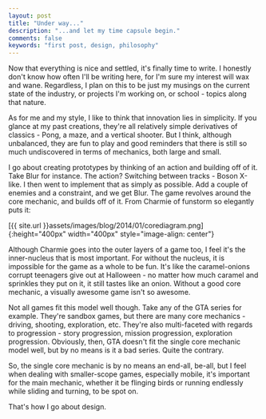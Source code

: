 ```yaml
---
layout: post
title: "Under way..."
description: "...and let my time capsule begin."
comments: false
keywords: "first post, design, philosophy"
---
```


Now that everything is nice and settled, it's finally time to write. I honestly don't know how often I'll be writing here, for I'm sure my interest will wax and wane. Regardless, I plan on this to be just my musings on the current state of the industry, or projects I'm working on, or school - topics along that nature.

As for me and my style, I like to think that innovation lies in simplicity. If you glance at my past creations, they're all relatively simple derivatives of classics - Pong, a maze, and a vertical shooter. But I think, although unbalanced, they are fun to play and good reminders that there is still so much undiscovered in terms of mechanics, both large and small.

I go about creating prototypes by thinking of an action and building off of it. Take Blur for instance. The action? Switching between tracks - Boson X-like. I then went to implement that as simply as possible. Add a couple of enemies and a constraint, and we get Blur. The game revolves around the core mechanic, and builds off of it. From Charmie of funstorm so elegantly puts it:

[{{ site.url }}assets/images/blog/2014/01/corediagram.png]{:height="400px" width="400px" style="image-align: center"}

Although Charmie goes into the outer layers of a game too, I feel it's the inner-nucleus that is most important. For without the nucleus, it is impossible for the game as a whole to be fun. It's like the caramel-onions corrupt teenagers give out at Halloween - no matter how much caramel and sprinkles they put on it, it still tastes like an onion. Without a good core mechanic, a visually awesome game isn't so awesome.

Not all games fit this model well though. Take any of the GTA series for example. They're sandbox games, but there are many core mechanics - driving, shooting, exploration, etc. They're also multi-faceted with regards to progression - story progression, mission progression, exploration progression. Obviously, then, GTA doesn't fit the single core mechanic model well, but by no means is it a bad series. Quite the contrary.

So, the single core mechanic is by no means an end-all, be-all, but I feel when dealing with smaller-scope games, especially mobile, it's important for the main mechanic, whether it be flinging birds or running endlessly while sliding and turning, to be spot on.

That's how I go about design.
